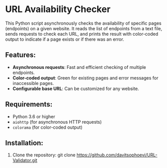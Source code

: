 # URL Availability Checker

This Python script asynchronously checks the availability of specific pages (endpoints) on a given website. It reads the list of endpoints from a text file, sends requests to check each URL, and prints the result with color-coded output to indicate if a page exists or if there was an error.

## Features:
- **Asynchronous requests**: Fast and efficient checking of multiple endpoints.
- **Color-coded output**: Green for existing pages and error messages for inaccessible pages.
- **Configurable base URL**: Can be customized for any website.

## Requirements:
- Python 3.6 or higher
- `aiohttp` (for asynchronous HTTP requests)
- `colorama` (for color-coded output)

## Installation:
1. Clone the repository:
git clone https://github.com/davitsophoevi/URL-Validator.git
